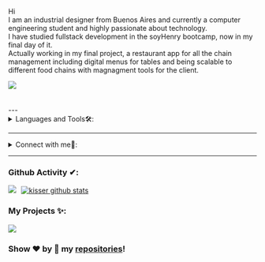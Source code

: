 Hi <br/>
I am an industrial designer from Buenos Aires and currently a computer engineering student and highly passionate about technology. <br/>
I have studied fullstack development in the soyHenry bootcamp, now in my final day of it. <br/>
Actually working in my final project, a restaurant app for all the chain management including digital menus for tables and being scalable to different food chains with magnagment tools for the client.<br/>

![](https://visitor-badge.glitch.me/badge?page_id=kisser91.kisser91)

<br/>
---

<details>
<summary>
Languages and Tools🛠:
</summary>
  <br/>
<code><img height="20" src="https://raw.githubusercontent.com/github/explore/80688e429a7d4ef2fca1e82350fe8e3517d3494d/topics/html/html.png"></code>
<code><img height="20" src="https://raw.githubusercontent.com/github/explore/80688e429a7d4ef2fca1e82350fe8e3517d3494d/topics/css/css.png"></code>
<code><img height="20" src="https://raw.githubusercontent.com/github/explore/80688e429a7d4ef2fca1e82350fe8e3517d3494d/topics/javascript/javascript.png"></code>
<code><img height="20" src="https://raw.githubusercontent.com/github/explore/80688e429a7d4ef2fca1e82350fe8e3517d3494d/topics/react/react.png"></code> 
<code><img height="20" src="https://raw.githubusercontent.com/github/explore/80688e429a7d4ef2fca1e82350fe8e3517d3494d/topics/nodejs/nodejs.png"></code>
<code><img height="20" src="https://raw.githubusercontent.com/github/explore/80688e429a7d4ef2fca1e82350fe8e3517d3494d/topics/git/git.png"></code>
<code><img height="20" src="https://upload.wikimedia.org/wikipedia/commons/thumb/a/ae/Github-desktop-logo-symbol.svg/1024px-Github-desktop-logo-symbol.svg.png"></code>
<code><img height="20" src="https://raw.githubusercontent.com/github/explore/80688e429a7d4ef2fca1e82350fe8e3517d3494d/topics/postgresql/postgresql.png"></code>
<code><img height="20" src="https://upload.wikimedia.org/wikipedia/commons/thumb/b/b2/Bootstrap_logo.svg/1024px-Bootstrap_logo.svg.png"></code>
<code><img height="20" src="https://upload.wikimedia.org/wikipedia/commons/thumb/9/9a/Visual_Studio_Code_1.35_icon.svg/1024px-Visual_Studio_Code_1.35_icon.svg.png"></code>
</details>

---

<details>
<summary> Connect with me🤝: </summary>  

<br/>

<a href="https://github.com/kisser91">
  <img align="left" alt="Dave's Github" width="22px" src="https://upload.wikimedia.org/wikipedia/commons/thumb/a/ae/Github-desktop-logo-symbol.svg/1024px-Github-desktop-logo-symbol.svg.png" />
</a>

<a href="https://www.linkedin.com/in/nahuel-kisser-20429561/">
  <img align="left" alt="Dave's Linkdein" width="22px" src="https://cdn3.iconfinder.com/data/icons/inficons/512/linkedin.png" />
</a>

<br/>

</details>

---

### Github Activity ✔:

<a href="https://github.com/kisser91">
  <img align="left"  src="https://github-readme-stats.vercel.app/api/top-langs/?username=kisser91&theme=tokyonight" />
  </a>

<a href="https://github.com/kisser91">
 <img style="padding-left: 10px " align="center" src="https://github-readme-stats.vercel.app/api?username=kisser91&show_icons=true&theme=tokyonight&line_height=27" alt="kisser github stats"/>
</a>

<br/>

### My Projects ✨:
  

<a href="https://github.com/kisser91/Pokemon-fullstack-project">
 <img align="center" src="https://github-readme-stats.vercel.app/api/pin/?username=kisser91&repo=Pokemon-fullstack-project&theme=tokyonight" />
</a>


### Show ❤️ by 🌟 my [repositories](https://github.com/kisser91?tab=repositories)!

</div>
